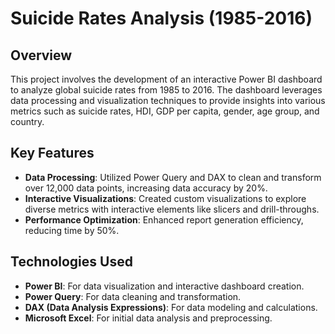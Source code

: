 # Suicide Rates Analysis (1985-2016)

## Overview
This project involves the development of an interactive Power BI dashboard to analyze global suicide rates from 1985 to 2016. 
The dashboard leverages data processing and visualization techniques to provide insights into various metrics such as suicide rates, HDI, GDP per capita, gender, age group, and country.

## Key Features
- **Data Processing**: Utilized Power Query and DAX to clean and transform over 12,000 data points, increasing data accuracy by 20%.
- **Interactive Visualizations**: Created custom visualizations to explore diverse metrics with interactive elements like slicers and drill-throughs.
- **Performance Optimization**: Enhanced report generation efficiency, reducing time by 50%.

## Technologies Used
- **Power BI**: For data visualization and interactive dashboard creation.
- **Power Query**: For data cleaning and transformation.
- **DAX (Data Analysis Expressions)**: For data modeling and calculations.
- **Microsoft Excel**: For initial data analysis and preprocessing.
